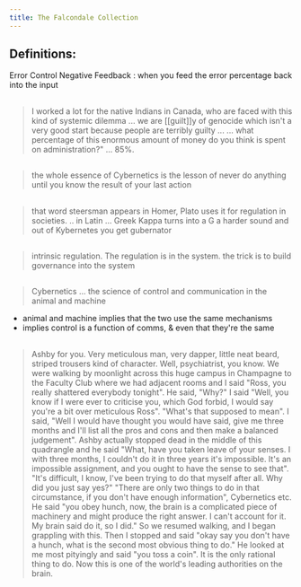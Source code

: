 ```yaml
---
title: The Falcondale Collection
---
```


## Definitions:

Error Control Negative Feedback
: when you feed the error percentage back into the input
##
> I worked a lot for the native Indians in Canada, who are faced with this kind of systemic dilemma ... we are [[guilt]]y of genocide which isn't a very good start because people are terribly guilty ...
> ... what percentage of this enormous amount of money do you think is  spent on administration?" ... 85%.
##
> the whole essence of Cybernetics is the lesson of never do anything until you know the result of your last action
## 
> that word steersman appears in Homer, Plato uses it for regulation in societies. .. in Latin ... Greek Kappa turns into a G a harder sound and out of Kybernetes you get gubernator
## 
> intrinsic regulation. The regulation is in the system.
the trick is to build governance into the system
##
> Cybernetics ... the science of control and communication in the animal and machine
- animal and machine implies that the two use the same mechanisms
- implies control is a function of comms, & even that they're the same
## 
> Ashby for you. Very meticulous man, very dapper, little neat beard, striped trousers kind of character. Well, psychiatrist, you know.
> We were walking by moonlight across this huge campus in Champagne to the Faculty Club where we had adjacent rooms and I  said "Ross, you really shattered everybody tonight". He said, "Why?" I  said "Well, you know if I  were ever to criticise you, which God forbid, I would say you're a bit over meticulous Ross". "What's that supposed to mean". I said, "Well I would have thought you would have said, give me three months and I'll list all the pros and cons and then make a balanced judgement". Ashby actually stopped dead in the middle of this quadrangle and he said "What, have you taken leave of your senses. I with three months, I couldn't do it  in three years it's impossible. It's an impossible assignment, and you ought to have the sense to see that". "It's difficult, I know, I've been trying to do that myself after all. Why did you just say yes?" "There are only two things to do in that circumstance, if you don't have enough information", Cybernetics etc. He said "you obey hunch, now, the brain is  a complicated piece of machinery and might produce the right answer. I can't account for it. My brain said do it, so I did." So we resumed walking, and I  began grappling with this. Then I  stopped and said "okay say you don't have a hunch, what is  the second most obvious thing to do." He looked at  me most pityingly and said "you toss a coin". It is  the only rational thing to do. Now this is  one of the world's leading authorities on the brain.
